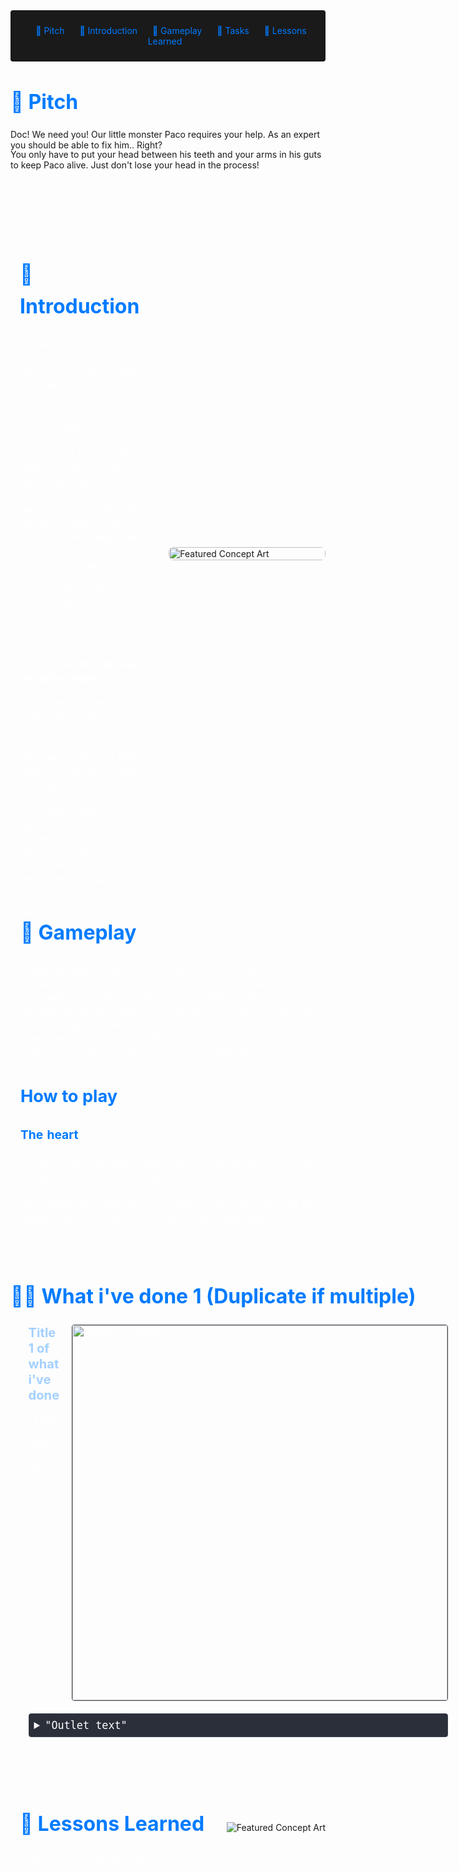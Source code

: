 <!-- Summary Section with Navigation -->

<div style="background:rgb(26, 26, 26); padding: 1.5rem; margin-bottom: 2rem; border-radius: 4px; text-align: center;">
<a href="#pitch" style="color: #007bff; text-decoration: none; margin: 0 10px;">💎 Pitch</a>
<a href="#introduction" style="color: #007bff; text-decoration: none; margin: 0 10px;">🌟 Introduction</a>
<a href="#game" style="color: #007bff; text-decoration: none; margin: 0 10px;">👾 Gameplay </a>
<a href="#steam" style="color: #007bff; text-decoration: none; margin: 0 10px;">📃 Tasks</a>
<a href="#lesson" style="color: #007bff; text-decoration: none; margin: 0 10px;">📌 Lessons Learned </a>

</div>

<!-- Main Content with Anchor -->
<h2 id="pitch" style="font-size: 2rem; color: #007bff; margin-bottom: 1.5rem;">💎 Pitch</h2>
        <p style="margin-bottom: -1rem;">
            Doc! We need you! Our little monster Paco requires your help. As an expert you should be able to fix him.. Right?
        </p>
        <p style="margin-bottom: 6rem;">
            You only have to put your head between his teeth and your arms in his guts to keep Paco alive.
            Just don't lose your head in the process!
        </p>
<div id="introduction" style="display: flex; align-items: flex-start; gap: 2rem; margin: 2rem 0; max-width: 1200px; margin-left: auto; margin-right: auto;">
    <div style="flex: 1; padding: 0 15px; color: #fff; text-align: justify; line-height: 1.6; max-width: 600px;">
        <h2 style="font-size: 2rem; color: #007bff; margin-bottom: 1.5rem;">🌟 Introduction</h2>
        <p style="margin-bottom: 1.2rem;">
            The player takes on the role of a monster vet, who has to put his head in Paco's mouth (the monster) and his hands in holes in his chest to reach his organs and keep him alive for 3 minutes!
        </p>
        <p style="margin-bottom: 1.rem;">
            We had a lot of fun building different inputs to fill the roles of the organs, such as an enema bulb to squeeze to the rhythm of a heartbeat for the heart, balloons full of flour for the lungs, and finally switches covered in cotton wool for the brain. 
        </p>
        <p style="margin-bottom: 2rem;">
            This project was very particular because it was a physical game, plus it was Alternative Controler kind..
        </p>
        <p style="margin-bottom: 1rem;"><b>!!! TO DELETE My task during the project : </b></p>
        <p style="margin-bottom: -1rem;">- Conceiving the Game Design Document of the project</p>
        <p style="margin-bottom: -1rem;">- Imagining and schematizing all the 3 mini-games for the heart, brain and lungs</p>
        <p style="margin-bottom: -1rem;">- Helping creating the mechanical inputs of the game</p>
        <p style="margin-bottom: -1rem;">- Helping creating the physical monster</p>
        <p style="margin-bottom: -1rem;">- Searching and setting up the sounds of the game</p>
    </div>
    <img src="https://media.licdn.com/dms/image/v2/D4E22AQHJhQPWxmY-qQ/feedshare-shrink_2048_1536/B4EZW7ucEAHgAo-/0/1742611275095?e=1747267200&v=beta&t=V-7hLRHLs-OEpLyIwlEDwVmHDotjpJh9htpTPddb7eY" 
         alt="Featured Concept Art" 
         style="max-width: 500px; width: 100%; height: auto; border-radius: 8px; object-fit: cover; align-self: center;">
</div>


<div id="game" style="margin: 4rem auto; max-width: 1200px; padding: 0 1rem;">
    <div style="color: #fff; text-align: justify; line-height: 1.6;">
        <h2 style="font-size: 2rem; color: #007bff; margin-bottom: 1.5rem;">👾 Gameplay</h2>
        <p style="margin-bottom: -1rem;">
            Basicly the game is made by 3 mini-games, on the screen you can see 3 boxes on the left side, and some gauges on the right side.
        </p>
        <p style="margin-bottom: -1rem;">Each gauge represent one organ, when the organ's mini-game starts, the gauge starts decreasing too until the game is completed, which put back the gauge to the max.</p>
        <p style="margin-bottom: 2rem;">If two gauges decrease to zero the game will be lost, you have to keep Paco alive for 2 minutes, with then at least 2 organs alive.</p>
        <h3 style="font-size: 1.7rem; color: #007bff; margin-bottom: 1.5rem;">How to play</h3>
        <p style="margin-bottom: -1rem;">
            <b style="font-size: 1.2rem; color: #007bff;">The heart</b> - The heart is basicly a pump, on the screen we show you a line on which a heartbeat will appear.
        </p>
        <p style="margin-bottom: -1rem;">You have to press the heart / pump with your hand firmly each time the heartbeat reach the line to do one beat.</p>
        <p style="margin-bottom: -1rem;">You have to complete as much heartbeat in a row as there are beats on the exemple line, each time you complete one, one symbol on the exemple line will turn green, if you fail one, everything reset.</p>
    </div>
</div>
<div id="steam" style="display: flex; align-items: center; margin: 2rem 0;">
    <div style="flex: 1; color: #fff;">
        <h2 style="font-size: 2rem; color: #007bff;">👨‍💻 What i've done 1 (Duplicate if multiple)</h2>
        <ul style="font-size: 120%;">
        <li style= "padding-bottom: 15px">
        <div style="display: flex; align-items: flex-start; gap: 20px; margin-bottom: 20px;">
    <div style="flex: 1; min-width: 0;">
        <span style="color:rgb(164, 208, 255); font-weight: bold;  font-size: 120%">Title 1 of what i've done</span>
                <p style="margin-bottom: 1.2rem;">
                    "Text 1 of what i've done"
                </p>
    </div>
    <div style="flex-shrink: 0;">
        <img src="https://i.imgur.com/4TVF003.png" alt="Network Diagram" 
             style="width: 600px; max-width: 150%; border: 1px solid #3d4450; border-radius: 4px;">
    </div>
</div>

<details style="margin: 10px 0; border: 1px solid #3d4450; border-radius: 4px;">
    <summary style="cursor: pointer; padding: 8px; background-color: #2a2f3a; color: #fff; font-family: monospace;">
        "Outlet text"
    </summary>
    <div style="background-color: #1a1a1a; border-radius: 0 0 4px 4px;">
<div>

    "Inside the outlet text"
    
</div>
        </details>
            </li>
        </ul>
    </div>
</div>

<div id="lesson" style="display: flex; align-items: center; margin: 2rem 0;">
    <div style="flex: 1; padding: 0 15px; color: #fff;">
        <h2 style="font-size: 2rem; color: #007bff;">📌 Lessons Learned</h2>
        <p>
            "What I learnt during the project"
        </p>
    </div>
    <img src="https://media.discordapp.net/attachments/1212459753343557682/1348978988139417680/lrs01_1.png?ex=67d216d5&is=67d0c555&hm=2c763f3c0b7a6f4fa3508069ea36d77d3164b346ce864e0af9ad709e1ec2ff35&=&format=webp&quality=lossless&width=1175&height=940" 
         alt="Featured Concept Art" 
         style="margin-left: 12px;">
</div>